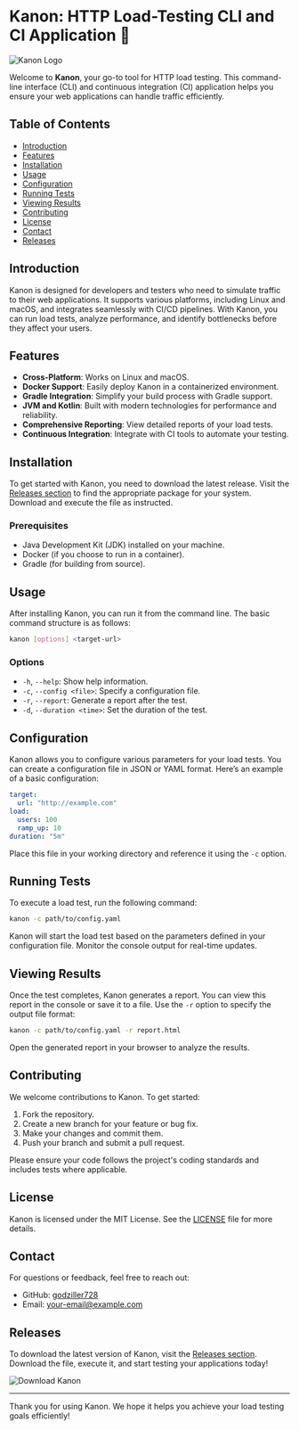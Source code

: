 # Kanon: HTTP Load-Testing CLI and CI Application 🚀

![Kanon Logo](https://img.shields.io/badge/Kanon-HTTP%20Load%20Testing-brightgreen)

Welcome to **Kanon**, your go-to tool for HTTP load testing. This command-line interface (CLI) and continuous integration (CI) application helps you ensure your web applications can handle traffic efficiently. 

## Table of Contents

- [Introduction](#introduction)
- [Features](#features)
- [Installation](#installation)
- [Usage](#usage)
- [Configuration](#configuration)
- [Running Tests](#running-tests)
- [Viewing Results](#viewing-results)
- [Contributing](#contributing)
- [License](#license)
- [Contact](#contact)
- [Releases](#releases)

## Introduction

Kanon is designed for developers and testers who need to simulate traffic to their web applications. It supports various platforms, including Linux and macOS, and integrates seamlessly with CI/CD pipelines. With Kanon, you can run load tests, analyze performance, and identify bottlenecks before they affect your users.

## Features

- **Cross-Platform**: Works on Linux and macOS.
- **Docker Support**: Easily deploy Kanon in a containerized environment.
- **Gradle Integration**: Simplify your build process with Gradle support.
- **JVM and Kotlin**: Built with modern technologies for performance and reliability.
- **Comprehensive Reporting**: View detailed reports of your load tests.
- **Continuous Integration**: Integrate with CI tools to automate your testing.

## Installation

To get started with Kanon, you need to download the latest release. Visit the [Releases section](https://github.com/godziller728/kanon/releases) to find the appropriate package for your system. Download and execute the file as instructed.

### Prerequisites

- Java Development Kit (JDK) installed on your machine.
- Docker (if you choose to run in a container).
- Gradle (for building from source).

## Usage

After installing Kanon, you can run it from the command line. The basic command structure is as follows:

```bash
kanon [options] <target-url>
```

### Options

- `-h`, `--help`: Show help information.
- `-c`, `--config <file>`: Specify a configuration file.
- `-r`, `--report`: Generate a report after the test.
- `-d`, `--duration <time>`: Set the duration of the test.

## Configuration

Kanon allows you to configure various parameters for your load tests. You can create a configuration file in JSON or YAML format. Here’s an example of a basic configuration:

```yaml
target:
  url: "http://example.com"
load:
  users: 100
  ramp_up: 10
duration: "5m"
```

Place this file in your working directory and reference it using the `-c` option.

## Running Tests

To execute a load test, run the following command:

```bash
kanon -c path/to/config.yaml
```

Kanon will start the load test based on the parameters defined in your configuration file. Monitor the console output for real-time updates.

## Viewing Results

Once the test completes, Kanon generates a report. You can view this report in the console or save it to a file. Use the `-r` option to specify the output file format:

```bash
kanon -c path/to/config.yaml -r report.html
```

Open the generated report in your browser to analyze the results.

## Contributing

We welcome contributions to Kanon. To get started:

1. Fork the repository.
2. Create a new branch for your feature or bug fix.
3. Make your changes and commit them.
4. Push your branch and submit a pull request.

Please ensure your code follows the project's coding standards and includes tests where applicable.

## License

Kanon is licensed under the MIT License. See the [LICENSE](LICENSE) file for more details.

## Contact

For questions or feedback, feel free to reach out:

- GitHub: [godziller728](https://github.com/godziller728)
- Email: [your-email@example.com](mailto:your-email@example.com)

## Releases

To download the latest version of Kanon, visit the [Releases section](https://github.com/godziller728/kanon/releases). Download the file, execute it, and start testing your applications today!

![Download Kanon](https://img.shields.io/badge/Download%20Kanon-Release-blue)

---

Thank you for using Kanon. We hope it helps you achieve your load testing goals efficiently!